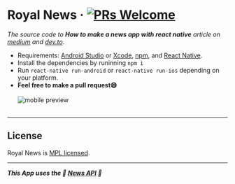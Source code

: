 # Royal News &middot; [![PRs Welcome](https://img.shields.io/badge/PRs-welcome-brightgreen.svg)](https://github.com/msal4/royal_news/compare?expand=1)

*The source code to **How to make a news app with react native** article on [medium](https://medium.com/@msal/create-a-news-app-using-react-native-ced249263627) and [dev.to](https://dev.to/msal4/how-to-build-a-news-app-with-react-native-4ifd)*.

* Requirements: [Android Studio](https://developer.android.com/studio/) or [Xcode](https://developer.apple.com/xcode/), [npm](https://Nodejs.org), and [React Native](https://facebook.github.io/react-native/).<br />
* Install the dependencies by runinning ```npm i``` <br />
* Run `react-native run-android` or `react-native run-ios` depending on your platform.
* **Feel free to make a pull request😄**<br /><br />
![mobile preview](https://cdn-images-1.medium.com/max/800/1*8ONZhhGqrQ6OCagY6ZHjbQ.jpeg)<br /><br />

---

## License

Royal News is [MPL licensed](./LICENSE).

---

***This App uses the 💙 [News API](https://newsapi.org) 💙***
